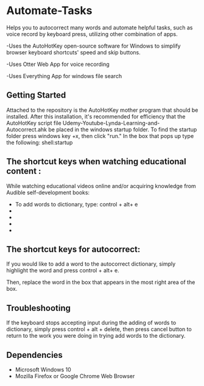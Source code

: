 # Automate-Tasks

Helps you to autocorrect many words and automate helpful tasks, such as voice record by keyboard press, utilizing other combination of apps.

-Uses the AutoHotKey open-source software for Windows to simplify browser keyboard shortcuts' speed and skip buttons.

-Uses Otter Web App for voice recording

-Uses Everything App for windows file search

## Getting Started
Attached to the repository is the AutoHotKey mother program that should be installed. After this installation, it's recommended for efficiency that the AutoHotKey script file Udemy-Youtube-Lynda-Learning-and-Autocorrect.ahk be placed in the windows startup folder. To find the startup folder press windows key +x, then click "run." In the box that pops up type the following:  shell:startup 




## The shortcut keys when watching educational content :

While watching educational videos online and/or acquiring knowledge from Audible self-development books: 

* To add words to dictionary, type:  control + alt+ e
* 
* 
* 
* 

## The shortcut keys for autocorrect:

If you would like to add a word to the autocorrect dictionary, simply highlight the word and press control + alt+ e.

Then, replace the word in the box that appears in the most right area of the box.

## Troubleshooting

If the keyboard stops accepting input during the adding of words to dictionary, simply press control + alt + delete, then press cancel button to return to the work you were doing in trying add words to the dictionary.

## Dependencies

* Microsoft Windows 10
* Mozilla Firefox or Google Chrome Web Browser

